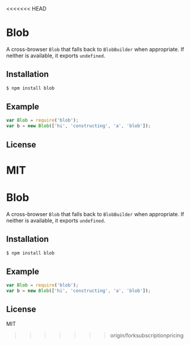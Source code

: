<<<<<<< HEAD
# Blob

A cross-browser `Blob` that falls back to `BlobBuilder` when appropriate.
If neither is available, it exports `undefined`.

## Installation

``` bash
$ npm install blob
```

## Example

``` js
var Blob = require('blob');
var b = new Blob(['hi', 'constructing', 'a', 'blob']);
```

## License

MIT
=======
# Blob

A cross-browser `Blob` that falls back to `BlobBuilder` when appropriate.
If neither is available, it exports `undefined`.

## Installation

``` bash
$ npm install blob
```

## Example

``` js
var Blob = require('blob');
var b = new Blob(['hi', 'constructing', 'a', 'blob']);
```

## License

MIT
>>>>>>> origin/forksubscriptionpricing
